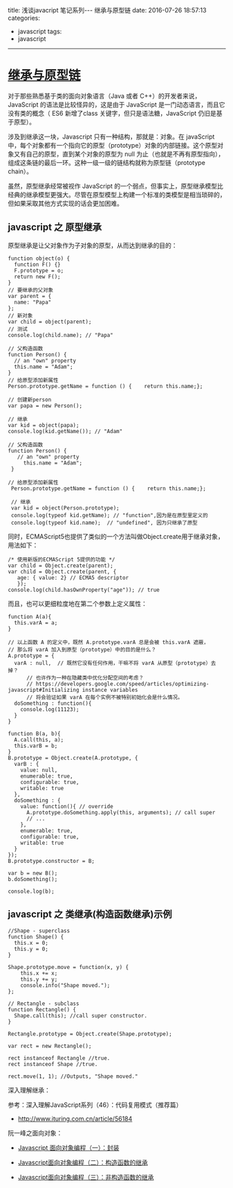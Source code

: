 title: 浅谈javacript 笔记系列--- 继承与原型链
date: 2016-07-26 18:57:13
categories:
  - javascript
tags:
  - javascript
---

# [继承与原型链](https://developer.mozilla.org/zh-CN/docs/Web/JavaScript/Inheritance_and_the_prototype_chain#使用_class_关键字)

对于那些熟悉基于类的面向对象语言（Java 或者 C++）的开发者来说，JavaScript 的语法是比较怪异的，这是由于 JavaScript 是一门动态语言，而且它没有类的概念（ ES6 新增了class 关键字，但只是语法糖，JavaScript 仍旧是基于原型）。

涉及到继承这一块，Javascript 只有一种结构，那就是：对象。在 javaScript 中，每个对象都有一个指向它的原型（prototype）对象的内部链接。这个原型对象又有自己的原型，直到某个对象的原型为 null 为止（也就是不再有原型指向），组成这条链的最后一环。这种一级一级的链结构就称为原型链（prototype chain）。

虽然，原型继承经常被视作 JavaScript 的一个弱点，但事实上，原型继承模型比经典的继承模型更强大。尽管在原型模型上构建一个标准的类模型是相当琐碎的，但如果采取其他方式实现的话会更加困难。

<!-- more -->

## javascript 之 原型继承

原型继承是让父对象作为子对象的原型，从而达到继承的目的：

```
function object(o) {
  function F() {}
  F.prototype = o;
  return new F();
}
// 要继承的父对象
var parent = {
  name: "Papa"
};
// 新对象
var child = object(parent);
// 测试
console.log(child.name); // "Papa"

// 父构造函数
function Person() {
  // an "own" property
  this.name = "Adam";
}
// 给原型添加新属性
Person.prototype.getName = function () {    return this.name;};

// 创建新person
var papa = new Person();

// 继承
var kid = object(papa);
console.log(kid.getName()); // "Adam"

// 父构造函数
function Person() { 
   // an "own" property  
     this.name = "Adam";
 }

// 给原型添加新属性
 Person.prototype.getName = function () {    return this.name;};
 
 // 继承
 var kid = object(Person.prototype);
 console.log(typeof kid.getName); // "function",因为是在原型里定义的
 console.log(typeof kid.name);  // "undefined", 因为只继承了原型
```

同时，ECMAScript5也提供了类似的一个方法叫做Object.create用于继承对象，用法如下：
```
/* 使用新版的ECMAScript 5提供的功能 */
var child = Object.create(parent);
var child = Object.create(parent, { 
   age: { value: 2} // ECMA5 descriptor
   });
console.log(child.hasOwnProperty("age")); // true
```

而且，也可以更细粒度地在第二个参数上定义属性：





```
function A(a){
  this.varA = a;
}

// 以上函数 A 的定义中，既然 A.prototype.varA 总是会被 this.varA 遮蔽，
// 那么将 varA 加入到原型（prototype）中的目的是什么？
A.prototype = {
  varA : null,  // 既然它没有任何作用，干嘛不将 varA 从原型（prototype）去掉？
      // 也许作为一种在隐藏类中优化分配空间的考虑？
      // https://developers.google.com/speed/articles/optimizing-javascript#Initializing instance variables
      // 将会验证如果 varA 在每个实例不被特别初始化会是什么情况。
  doSomething : function(){
    console.log(11123);
  }
}

function B(a, b){
  A.call(this, a);
  this.varB = b;
}
B.prototype = Object.create(A.prototype, {
  varB : {
    value: null, 
    enumerable: true, 
    configurable: true, 
    writable: true 
  },
  doSomething : { 
    value: function(){ // override
      A.prototype.doSomething.apply(this, arguments); // call super
      // ...
    },
    enumerable: true,
    configurable: true, 
    writable: true
  }
});
B.prototype.constructor = B;

var b = new B();
b.doSomething();

console.log(b);
```

## javascript 之 类继承(构造函数继承)示例

```
//Shape - superclass
function Shape() {
  this.x = 0;
  this.y = 0;
}

Shape.prototype.move = function(x, y) {
    this.x += x;
    this.y += y;
    console.info("Shape moved.");
};

// Rectangle - subclass
function Rectangle() {
  Shape.call(this); //call super constructor.
}

Rectangle.prototype = Object.create(Shape.prototype);

var rect = new Rectangle();

rect instanceof Rectangle //true.
rect instanceof Shape //true.

rect.move(1, 1); //Outputs, "Shape moved."

```


深入理解继承：

参考：深入理解JavaScript系列（46）：代码复用模式（推荐篇）

* http://www.ituring.com.cn/article/56184

阮一峰之面向对象：

* [Javascript 面向对象编程（一）：封装](http://www.ruanyifeng.com/blog/2010/05/object-oriented_javascript_encapsulation.html)

* [Javascript面向对象编程（二）：构造函数的继承](http://www.ruanyifeng.com/blog/2010/05/object-oriented_javascript_inheritance.html)

* [Javascript面向对象编程（三）：非构造函数的继承](http://www.ruanyifeng.com/blog/2010/05/object-oriented_javascript_inheritance_continued.html)

